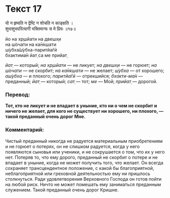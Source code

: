 # Текст 17

यो न हृष्यति न द्वेष्टि न शोचति न काङ्क्षति ।  
शुभाशुभपरित्यागी भक्तिमान्यः स मे प्रियः ॥१७॥

йо на хр̣шйати на двешх̣и  
на ш́очати на ка̄н̇кшати  
ш́убха̄ш́убха-паритйа̄гӣ  
бхактима̄н йат̣ са ме прийат̣

_йат̣_ — который; _на хр̣шйати_ — не ликует; _на двешх̣и_ — не горюет; _на ш́очати_ — не скорбит; _на ка̄н̇кшати_ — не желает; _ш́убха_ — от хорошего; _аш́убха_ — и плохого; _паритйа̄гӣ_ — отрекшийся; _бхакти-ма̄н_ — преданный; _йат̣_ — который; _сат̣_ — тот; _ме_ — Мой; _прийат̣_ — дорогой.

### Перевод:

**Тот, кто не ликует и не впадает в уныние, кто ни о чем не скорбит и ничего не желает, для кого не существует ни хорошего, ни плохого, — такой преданный очень дорог Мне.**

### Комментарий:

Чистый преданный никогда не радуется материальным приобретениям и не горюет о потерях, он не слишком радуется, когда у него появляются сыновья или ученики, и не сокрушается о том, что их у него нет. Потеряв то, что ему дорого, преданный не скорбит о потере и не впадает в уныние, когда не может получить того, что желает. Он всегда сохраняет трансцендентное положение, с какой бы благоприятной, неблагоприятной или греховной деятельностью ему ни пришлось столкнуться. Ради удовлетворения Верховного Господа он готов пойти на любой риск. Ничто не может помешать ему заниматься преданным служением. Такой преданный очень дорог Кришне.